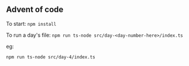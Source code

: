 ## Advent of code

To start:
`npm install`

To run a day's file:
`npm run ts-node src/day-<day-number-here>/index.ts`

eg:

    npm run ts-node src/day-4/index.ts
